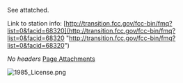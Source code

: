 See attatched.

Link to station info: [http://transition.fcc.gov/fcc-bin/fmq?list=0&facid=68320](http://transition.fcc.gov/fcc-bin/fmq?list=0&facid=68320 "http://transition.fcc.gov/fcc-bin/fmq?list=0&facid=68320")

*No headers*
[Page Attachments](https://wiki-files.wmfo.org/About_WMFO/Public_File/Authorizations)

![1985_License.png](https://wiki-files.wmfo.org/About_WMFO/Public_File/Authorizations/1985_License.png)
